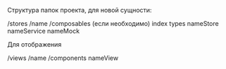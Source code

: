 Структура папок проекта, для новой сущности:

/stores
/name
/composables (если необходимо)
index
types
nameStore
nameService
nameMock

Для отображения

/views
/name
/components
nameView
